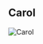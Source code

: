 
## Carol

![Carol](https://github.com/user-attachments/assets/c462c5e0-0c11-47fb-98a8-5cfdd6ba7d75)

